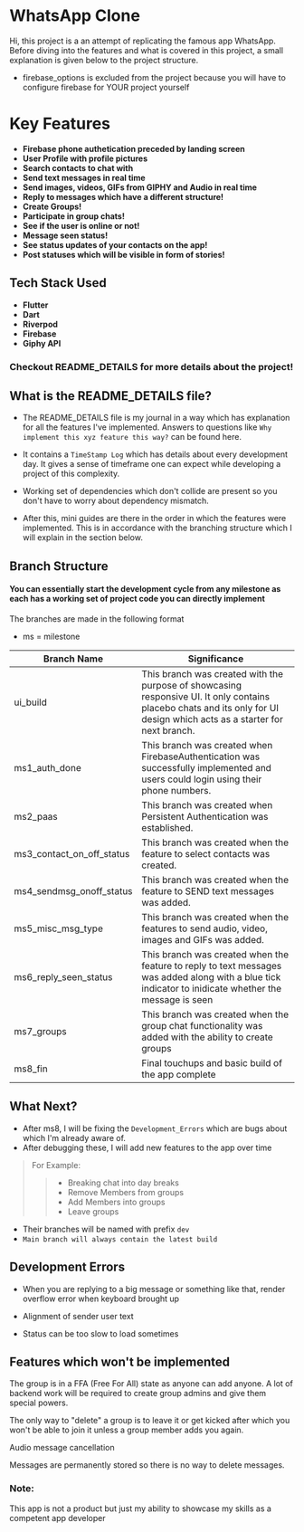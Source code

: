 # WhatsApp Clone
Hi, this project is a an attempt of replicating the famous app WhatsApp. Before diving into the features and what is covered in this project, a small explanation is given below to the project structure.

- firebase_options is excluded from the project because you will have to configure firebase for YOUR project yourself


# Key Features
- **Firebase phone authetication preceded by landing screen**
- **User Profile with profile pictures**
- **Search contacts to chat with**
- **Send text messages in real time**
- **Send images, videos, GIFs from GIPHY and Audio in real time**
- **Reply to messages which have a different structure!**
- **Create Groups!**
- **Participate in group chats!**
- **See if the user is online or not!**
- **Message seen status!**
- **See status updates of your contacts on the app!**
- **Post statuses which will be visible in form of stories!**

## Tech Stack Used
- **Flutter**
- **Dart**
- **Riverpod**
- **Firebase**
- **Giphy API**

### Checkout README_DETAILS for more details about the project!

## What is the README_DETAILS file?
- The README_DETAILS file is my journal in a way which has explanation for all the features I've implemented. Answers to questions like `Why implement this xyz feature this way?` can be found here.

- It contains a `TimeStamp Log` which has details about every development day. It gives a sense of timeframe one can expect while developing a project of this complexity.

- Working set of dependencies which don't collide are present so you don't have to worry about dependency mismatch.

- After this, mini guides are there in the order in which the features were implemented. This is in accordance with the branching structure which I will explain in the section below.

## Branch Structure 
#### You can essentially start the development cycle from any milestone as each has a working set of project code you can directly implement

The branches are made in the following format 

- ms = milestone

| Branch Name               | Significance                                                                                                                                                             |
|---------------------------|--------------------------------------------------------------------------------------------------------------------------------------------------------------------------|
| ui_build                  | This branch was created with the purpose of showcasing responsive UI. It only contains placebo chats and its only for UI design which acts as a starter for next branch. |
| ms1_auth_done             | This branch was created when FirebaseAuthentication was successfully implemented and users could login using their phone numbers.                                        |
| ms2_paas                  | This branch was created when Persistent Authentication was established.                                                                                                  |
| ms3_contact_on_off_status | This branch was created when the feature to select contacts was created.                                                                                                 |
| ms4_sendmsg_onoff_status  | This branch was created when the feature to SEND text messages was added.                                                                                                |
| ms5_misc_msg_type         | This branch was created when the features to send audio, video, images and GIFs was added.                                                                               |
| ms6_reply_seen_status     | This branch was created when the feature to reply to text messages was added along with a blue tick indicator to inidicate whether the message is seen                   |
| ms7_groups                | This branch was created when the group chat functionality was added with the ability to create groups                                                                    |
| ms8_fin                   | Final touchups and basic build of the app complete                                                                                                                       |

## What Next?
- After ms8, I will be fixing the `Development_Errors` which are bugs about which I'm already aware of.
- After debugging these, I will add new features to the app over time
> For Example:
>> - Breaking chat into day breaks
>> - Remove Members from groups
>> - Add Members into groups
>> - Leave groups
- Their branches will be named with prefix `dev`
- `Main branch will always contain the latest build`

## Development Errors
- When you are replying to a big message or something like that, render overflow error when keyboard brought up

- Alignment of sender user text

- Status can be too slow to load sometimes

## Features which won't be implemented
The group is in a FFA (Free For All) state as anyone can add anyone. A lot of backend work will be required to create group admins and give them special powers. 

The only way to "delete" a group is to leave it or get kicked after which you won't be able to join it unless a group member adds you again.

Audio message cancellation

Messages are permanently stored so there is no way to delete messages. 

### Note:
This app is not a product but just my ability to showcase my skills as a competent app developer